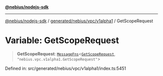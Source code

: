 [**@nebius/nodejs-sdk**](../../../../../README.md)

***

[@nebius/nodejs-sdk](../../../../../README.md) / [generated/nebius/vpc/v1alpha1](../README.md) / GetScopeRequest

# Variable: GetScopeRequest

> **GetScopeRequest**: [`MessageFns`](../../../../../runtime/protos/core/interfaces/MessageFns.md)\<[`GetScopeRequest`](../interfaces/GetScopeRequest.md), `"nebius.vpc.v1alpha1.GetScopeRequest"`\>

Defined in: src/generated/nebius/vpc/v1alpha1/index.ts:5451
